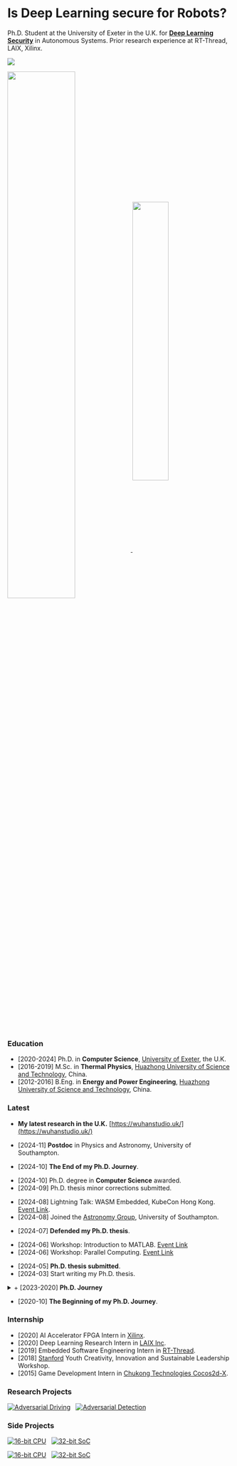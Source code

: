 <!-- ### [吴晗 (Wu Han)](https://wuhanstudio.cc) -->

# Is Deep Learning secure for Robots?

Ph.D. Student at the University of Exeter in the U.K. for **<a href="https://wuhanstudio.uk">Deep Learning Security</a>** in Autonomous Systems. Prior research experience at RT-Thread, LAIX, Xilinx.

![](https://komarev.com/ghpvc/?username=wuhanstudio&label=Profile+Views)

<div>
<a href="https://wuhanstudio.cc">
  <img align="center" width=55% src="https://github-readme-stats.wuhanstudio.vercel.app/api?username=wuhanstudio&include_all_commits=true&show_icons=true&hide=issues&count_private=true" />
</a>
<a href="https://wuhanstudio.uk">
  <img align="center" width=40% src="https://github-readme-stats.wuhanstudio.vercel.app/api/top-langs/?username=wuhanstudio&layout=compact&langs_count=6" />
</a>
</div>

<!-- -------- -->

### Education

- [2020-2024] Ph.D. in **Computer Science**, [University of Exeter](https://www.exeter.ac.uk/), the U.K.
- [2016-2019] M.Sc. in **Thermal Physics**, [Huazhong University of Science and Technology](http://tpl.energy.hust.edu.cn/), China.
- [2012-2016] B.Eng. in **Energy and Power Engineering**, [Huazhong University of Science and Technology](https://www.hust.edu.cn/), China.

### Latest

- **My latest research in the U.K.** [https://wuhanstudio.uk/](https://wuhanstudio.uk/)
<!-- -->
- [2024-11] **Postdoc** in Physics and Astronomy, University of Southampton.
<!-- -->
- [2024-10] **The End of my Ph.D. Journey**.
<!-- -->
- [2024-10] Ph.D. degree in **Computer Science** awarded.
- [2024-09] Ph.D. thesis minor corrections submitted.
<!-- -->
- [2024-08] Lightning Talk: WASM Embedded, KubeCon Hong Kong. [Event Link](https://sched.co/1eYXQ).
- [2024-08] Joined the [Astronomy Group](https://www.astro.soton.ac.uk/), University of Southampton.
<!-- -->
- [2024-07] **Defended my Ph.D. thesis**.
<!-- -->
- [2024-06] Workshop: Introduction to MATLAB. [Event Link](https://jake31may.github.io/intro-to-matlab/)
- [2024-06] Workshop: Parallel Computing. [Event Link](https://github.com/coding-for-reproducible-research/parallel-computing)
<!-- -->
- [2024-05] **Ph.D. thesis submitted**.
- [2024-03] Start writing my Ph.D. thesis.

<!-- -->
<details>
  <summary> + [2023-2020] <strong> Ph.D. Journey </strong> </summary>

<!-- -->
- [2023-11] Workshop: Introduction to HPC & ISCA. [Event Link](https://uniexeterrse.github.io/intro-to-isca/)
- [2023-09] Data Study Groups: The Alan Turing Institute. [Event Link](https://www.turing.ac.uk/collaborate-turing/data-study-groups)
- [2023-08] Awarded the Open Research Reward.
<!-- -->
- [2023-06] PGR Conference: The Third-Year Report. [Talk Slides](https://research.wuhanstudio.uk/)
- [2023-06] IEEE Intelligent Vehicle Symposium, Anchorage, Alaska, USA. [Oral](https://onedrive.live.com/View.aspx?resid=307AE78484113A13!304&wdSlideId=256&wdModeSwitchTime=1685351149764&authkey=!AHZYQ7PAYuW3BQU) | [Poster](https://wuhanstudio.uk/file/IV23-Poster-Adversarial-Detection.pdf)
<!-- -->
- [2023-06] Invited Talk: **Deep Learning Security for Robots**, RT-Thread Global Tech Conference. [Talk Slides](https://rtt.wuhanstudio.uk/)
- [2023-01] Invited Talk: **An introduction to RT-Thread**, OpenEuler Meetup. [Event Poster](https://wuhanstudio.cc/resources/img/openeuler.jpg)
- [2022-10] Invited Talk: **Deep Learning Security for IoT**, Manipal University Jaipur. [Event Poster](https://wuhanstudio.cc/resources/img/iot.jpg)
<!-- -->
- [2022-10] Paper: **Distributed Black-box Attack** against Image Classification Cloud Services. [PDF](https://arxiv.org/abs/2210.16371)
- [2022-09] Paper: **Adversarial Detection**: Attacking Object Detection in Real Time. [PDF](https://ieeexplore.ieee.org/document/10186608) 
- [2022-08] Paper: **Man-in-the-Middle Attack** against Object Detection Systems. [PDF](https://arxiv.org/abs/2208.07174)
- [2022-08] Paper: **Adversarial Driving**: Attacking End-to-End Autonomous Driving. [PDF](https://ieeexplore.ieee.org/document/10186386) 
<!-- -->
- [2022-07] New Supervisors: Dr. Johan Wahlström and Dr. Sareh Rowlands.
<!-- [2022-04] PGR Conference Talk: Man-in-the-Middle Attack against Object Detection. [Talk Slides](https://minm.wuhanstudio.uk/) -->
<!-- [2021-12] RT-Thread Community **Outstanding Contribution Award**. -->
- [2021-11] Invited Talk: **Embedded System Programming**, Manipal University Jaipur. [Event Poster](https://wuhanstudio.cc/resources/img/manipal.png)
- [2021-09] Invited Talk: **Adversarial Attacks against Deep Learning**, AI/ML in Industry and Finance. [Talk Slides](https://orca.wuhanstudio.uk/)
- [2021-09] Invited Talk: **Robot Operating System (ROS) on RT-Thread**, RT-Thread Global Tech Conference. [Talk Slides](https://ros.wuhanstudio.uk/)
<!-- -->
- [2021-04] Paper: Interpretable Machine Learning for COVID-19: An Empirical Study on Severity Prediction Task. [PDF](https://ieeexplore.ieee.org/document/9465748)
<!-- -->
</details>

- [2020-10] **The Beginning of my Ph.D. Journey**.

### Internship
- [2020] AI Accelerator FPGA Intern in <a href="https://www.xilinx.com/">Xilinx</a>.
- [2020] Deep Learning Research Intern in <a href="https://www.liulishuo.com/en">LAIX Inc</a>.
- [2019] Embedded Software Engineering Intern in <a href="https://www.rt-thread.org/">RT-Thread</a>.
- [2018] [Stanford](https://web.stanford.edu/group/sdgc/youthleadership.html) Youth Creativity, Innovation and Sustainable Leadership Workshop.
- [2015] Game Development Intern in <a href="https://www.cocos.com/en/">Chukong Technologies Cocos2d-X</a>.

<!-- ### Connect with me:

[<img align="left" alt="vibhorchaudhary | Homepage" width="22px" src="https://cdn.jsdelivr.net/npm/simple-icons@3.12.1/icons/googlechrome.svg" />][website]
[<img align="left" alt="vibhorchaudhary | GitHub" width="22px" src="https://cdn.jsdelivr.net/npm/simple-icons@v3/icons/github.svg" />][github]
[<img align="left" alt="vibhorchaudhary | LinkedIn" width="22px" src="https://cdn.jsdelivr.net/npm/simple-icons@v3/icons/linkedin.svg" />][linkedin]

[website]: https://wuhanstudio.cc
[linkedin]: https://www.linkedin.com/in/han-wu-2b3773ab
[github]: https://github.com/wuhanstudio

<br /> -->

### Research Projects

[![Adversarial Driving](https://github-readme-stats.wuhanstudio.vercel.app/api/pin/?username=wuhanstudio&repo=adversarial-driving&show_owner=false)](https://github.com/wuhanstudio/adversarial-driving)&nbsp;&nbsp;
[![Adversarial Detection](https://github-readme-stats.wuhanstudio.vercel.app/api/pin/?username=wuhanstudio&repo=adversarial-detection&show_owner=false)](https://github.com/wuhanstudio/adversarial-detection)&nbsp;&nbsp;

<!-- [![Adversarial ROS Driving](https://github-readme-stats.wuhanstudio.vercel.app/api/pin/?username=wuhanstudio&repo=adversarial-ros-driving&show_owner=false)](https://github.com/wuhanstudio/adversarial-ros-driving)&nbsp;&nbsp; -->
<!-- [![Adversarial ROS Detection](https://github-readme-stats.vercel.app/api/pin/?username=wuhanstudio&repo=adversarial-ros-detection&show_owner=false)](https://github.com/wuhanstudio/adversarial-ros-detection) -->

<!-- [![Whitebox Adversarial Toolbox](https://github-readme-stats.wuhanstudio.vercel.app/api/pin/?username=wuhanstudio&repo=whitebox-adversarial-toolbox&show_owner=false)](https://github.com/wuhanstudio/whitebox-adversarial-toolbox)&nbsp;&nbsp; -->
<!-- [![Blackbox Adversarial Toolbox](https://github-readme-stats.wuhanstudio.vercel.app/api/pin/?username=wuhanstudio&repo=blackbox-adversarial-toolbox&show_owner=false)](https://github.com/wuhanstudio/blackbox-adversarial-toolbox) -->

<!-- [![Adversarial Classification](https://github-readme-stats.wuhanstudio.vercel.app/api/pin/?username=wuhanstudio&repo=adversarial-classification&show_owner=false)](https://github.com/wuhanstudio/adversarial-classification)&nbsp;&nbsp; -->
<!-- [![Adversarial Camera](https://github-readme-stats.wuhanstudio.vercel.app/api/pin/?username=wuhanstudio&repo=adversarial-camera&show_owner=false)](https://github.com/wuhanstudio/adversarial-camera)&nbsp;&nbsp; -->

### Side Projects

<!-- [![Machine Learning](https://github-readme-stats.vercel.app/api/pin/?username=wuhanstudio&repo=Stanford-MachineLearning&show_owner=false)](https://github.com/wuhanstudio/Stanford-MachineLearning)&nbsp;&nbsp; -->
<!-- [![Cryptography](https://github-readme-stats.vercel.app/api/pin/?username=wuhanstudio&repo=Stanford-Cryptography&show_owner=false)](https://github.com/wuhanstudio/Stanford-Cryptography) -->

[![16-bit  CPU](https://github-readme-stats.wuhanstudio.vercel.app/api/pin/?username=wuhanstudio&repo=nand2tetris-iverilog&show_owner=false)](https://github.com/wuhanstudio/nand2tetris-iverilog)&nbsp;&nbsp;
[![32-bit SoC](https://github-readme-stats.wuhanstudio.vercel.app/api/pin/?username=wuhanstudio&repo=picorv32_EG4S20&show_owner=false)](https://github.com/wuhanstudio/picorv32_tang)

[![16-bit  CPU](https://github-readme-stats.wuhanstudio.vercel.app/api/pin/?username=wuhanstudio&repo=litex-soc-icesugar-rust&show_owner=false)](https://github.com/wuhanstudio/litex-soc-icesugar-rust)&nbsp;&nbsp;
[![32-bit SoC](https://github-readme-stats.wuhanstudio.vercel.app/api/pin/?username=wuhanstudio&repo=litex-picorv32-rtthread&show_owner=false)](https://github.com/wuhanstudio/litex-picorv32-rtthread)

